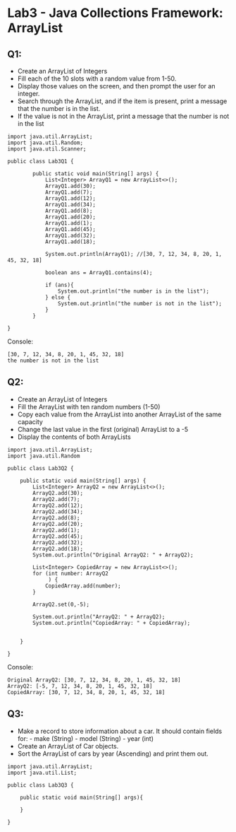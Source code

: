 # Lab3 - Java Collections Framework: ArrayList

## Q1:

- Create an ArrayList of Integers
- Fill each of the 10 slots with a random value from 1-50. 
- Display those values on the screen, and then prompt the user for an integer. 
- Search through the ArrayList, and if the item is present, print a message that the number is in the list. 
- If the value is not in the ArrayList, print a message that the number is not in the list

```
import java.util.ArrayList;
import java.util.Random;
import java.util.Scanner;

public class Lab3Q1 {

        public static void main(String[] args) {
            List<Integer> ArrayQ1 = new ArrayList<>();
            ArrayQ1.add(30);
            ArrayQ1.add(7);
            ArrayQ1.add(12);
            ArrayQ1.add(34);
            ArrayQ1.add(8);
            ArrayQ1.add(20);
            ArrayQ1.add(1);
            ArrayQ1.add(45);
            ArrayQ1.add(32);
            ArrayQ1.add(18);

            System.out.println(ArrayQ1); //[30, 7, 12, 34, 8, 20, 1, 45, 32, 18]

            boolean ans = ArrayQ1.contains(4);

            if (ans){
                System.out.println("the number is in the list");
            } else {
                System.out.println("the number is not in the list");
            }
        }

}
```

Console:
```
[30, 7, 12, 34, 8, 20, 1, 45, 32, 18]
the number is not in the list
```

## Q2:

- Create an ArrayList of Integers
- Fill the ArrayList with ten random numbers (1-50)
- Copy each value from the ArrayList into another ArrayList of the same capacity
- Change the last value in the first (original) ArrayList to a -5
- Display the contents of both ArrayLists

```
import java.util.ArrayList;
import java.util.Random

public class Lab3Q2 {

	public static void main(String[] args) {
        List<Integer> ArrayQ2 = new ArrayList<>();
        ArrayQ2.add(30);
        ArrayQ2.add(7);
        ArrayQ2.add(12);
        ArrayQ2.add(34);
        ArrayQ2.add(8);
        ArrayQ2.add(20);
        ArrayQ2.add(1);
        ArrayQ2.add(45);
        ArrayQ2.add(32);
        ArrayQ2.add(18);
        System.out.println("Original ArrayQ2: " + ArrayQ2);

        List<Integer> CopiedArray = new ArrayList<>();
        for (int number: ArrayQ2
             ) {
            CopiedArray.add(number);
        }

        ArrayQ2.set(0,-5);

        System.out.println("ArrayQ2: " + ArrayQ2);
        System.out.println("CopiedArray: " + CopiedArray);


    }

}
```
Console:
```
Original ArrayQ2: [30, 7, 12, 34, 8, 20, 1, 45, 32, 18]
ArrayQ2: [-5, 7, 12, 34, 8, 20, 1, 45, 32, 18]
CopiedArray: [30, 7, 12, 34, 8, 20, 1, 45, 32, 18]
```

## Q3:

- Make a record to store information about a car. It should contain fields for:
        - make (String)
        - model (String)
        - year (int)
- Create an ArrayList of Car objects.
- Sort the ArrayList of cars by year (Ascending) and print them out.

```
import java.util.ArrayList;
import java.util.List;

public class Lab3Q3 {

    public static void main(String[] args){
        
    }

}
```
